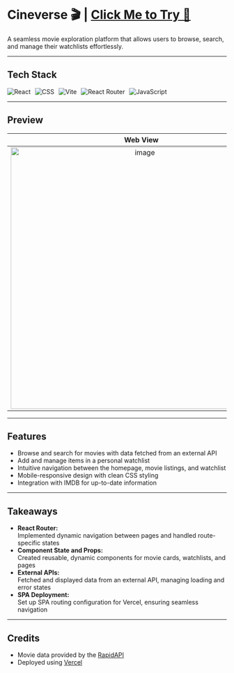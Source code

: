 # Cineverse 🎬 | [Click Me to Try 🚀](https://cineverse-luke.vercel.app/)  
A seamless movie exploration platform that allows users to browse, search, and manage their watchlists effortlessly.  

---

## Tech Stack  
<div style="display: flex; gap: 10px;">  
  <img src="https://img.shields.io/badge/React-%2361DAFB.svg?&style=for-the-badge&logo=react&logoColor=black" alt="React" />  
  <img src="https://img.shields.io/badge/CSS-%231572B6.svg?&style=for-the-badge&logo=css3&logoColor=white" alt="CSS" />  
  <img src="https://img.shields.io/badge/Vite-%23646CFF.svg?&style=for-the-badge&logo=vite&logoColor=white" alt="Vite" />  
  <img src="https://img.shields.io/badge/React_Router-%23CA4245.svg?&style=for-the-badge&logo=react-router&logoColor=white" alt="React Router" />  
  <img src="https://img.shields.io/badge/JavaScript-%23F7DF1E.svg?&style=for-the-badge&logo=javascript&logoColor=black" alt="JavaScript" />  
</div>  

---

## Preview  
| **Web View** | **Mobile View** |  
|:------------:|:---------------:|  
| <img width="600" alt="image" src="https://github.com/user-attachments/assets/841f9100-04f4-4513-a04b-03fce770409d" /> | <img width="400" alt="image" src="https://github.com/user-attachments/assets/55aa08d5-4388-4431-998e-46ee56bb996b" /> |  

---

## Features  
- Browse and search for movies with data fetched from an external API  
- Add and manage items in a personal watchlist  
- Intuitive navigation between the homepage, movie listings, and watchlist  
- Mobile-responsive design with clean CSS styling  
- Integration with IMDB for up-to-date information  

---

## Takeaways  
- **React Router:**  
  Implemented dynamic navigation between pages and handled route-specific states  
- **Component State and Props:**  
  Created reusable, dynamic components for movie cards, watchlists, and pages  
- **External APIs:**  
  Fetched and displayed data from an external API, managing loading and error states  
- **SPA Deployment:**  
  Set up SPA routing configuration for Vercel, ensuring seamless navigation  

---

## Credits  
- Movie data provided by the [RapidAPI](https://rapidapi.com/hub)  
- Deployed using [Vercel](https://vercel.com/)  
